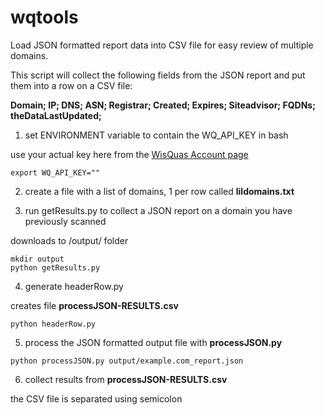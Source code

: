 # wqtools
Load JSON formatted report data into CSV file for easy review of multiple domains.

This script will collect the following fields from the JSON report and put them into a row on a CSV file:

**Domain; IP; DNS; ASN; Registrar; Created; Expires; Siteadvisor; FQDNs; theDataLastUpdated;**

1. set ENVIRONMENT variable to contain the WQ_API_KEY in bash

use your actual key here from the [WisQuas Account page](https://wisquas.lostrabbitlabs.com/account)
```
export WQ_API_KEY=""
```
2. create a file with a list of domains, 1 per row called **lildomains.txt**

3. run getResults.py to collect a JSON report on a domain you have previously scanned
   
downloads to /output/ folder
```
mkdir output
python getResults.py
```
4. generate headerRow.py

creates file **processJSON-RESULTS.csv**
```
python headerRow.py
```
5. process the JSON formatted output file with **processJSON.py**

```
python processJSON.py output/example.com_report.json
```
6. collect results from **processJSON-RESULTS.csv**

the CSV file is separated using semicolon 
